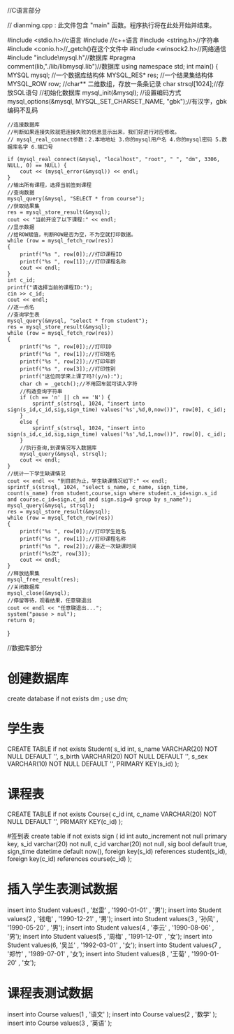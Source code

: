 //C语言部分

// dianming.cpp : 此文件包含 "main" 函数。程序执行将在此处开始并结束。

#include <stdio.h>//c语言
#include <iostream>//c++语言
#include <string.h>//字符串
#include <conio.h>//_getch()在这个文件中
#include <winsock2.h>//网络通信
#include "include\mysql.h"//数据库
#pragma comment(lib,"./lib/libmysql.lib")//数据库
using namespace std;
int main()
{
    MYSQL mysql; //一个数据库结构体
    MYSQL_RES* res; //一个结果集结构体
    MYSQL_ROW row; //char** 二维数组，存放一条条记录
    char strsql[1024];//存放SQL语句
    //初始化数据库
    mysql_init(&mysql);
    //设置编码方式
    mysql_options(&mysql, MYSQL_SET_CHARSET_NAME, "gbk");//有汉字，gbk编码不乱码

    //连接数据库
    //判断如果连接失败就把连接失败的信息显示出来，我们好进行对应修改。
    // mysql_real_connect参数：2.本地地址 3.你的mysql用户名 4.你的mysql密码 5.数据库名字 6.端口号

    if (mysql_real_connect(&mysql, "localhost", "root", " ", "dm", 3306, NULL, 0) == NULL) {
        cout << (mysql_error(&mysql)) << endl;
    }
    //输出所有课程，选择当前签到课程
    //查询数据
    mysql_query(&mysql, "SELECT * from course");
    //获取结果集
    res = mysql_store_result(&mysql);
    cout << "当前开设了以下课程:" << endl;
    //显示数据
    //给ROW赋值，判断ROW是否为空，不为空就打印数据。
    while (row = mysql_fetch_row(res))
    {
        printf("%s ", row[0]);//打印课程ID
        printf("%s ", row[1]);//打印课程名称
        cout << endl;
    }
    int c_id;
    printf("请选择当前的课程ID:");
    cin >> c_id;
    cout << endl;
    //逐一点名
    //查询学生表
    mysql_query(&mysql, "select * from student");
    res = mysql_store_result(&mysql);
    while (row = mysql_fetch_row(res))
    {
        printf("%s ", row[0]);//打印ID
        printf("%s ", row[1]);//打印姓名
        printf("%s ", row[2]);//打印年龄
        printf("%s ", row[3]);//打印性别
        printf("这位同学来上课了吗?(y/n):");
        char ch = _getch();//不用回车就可读入字符
        //构造查询字符串
        if (ch == 'n' || ch == 'N') {
            sprintf_s(strsql, 1024, "insert into sign(s_id,c_id,sig,sign_time) values('%s',%d,0,now())", row[0], c_id);
        }
        else {
            sprintf_s(strsql, 1024, "insert into sign(s_id,c_id,sig,sign_time) values('%s',%d,1,now())", row[0], c_id);
        }
        //执行查询,到课情况写入数据库
        mysql_query(&mysql, strsql);
        cout << endl;
    }
    //统计一下学生缺课情况
    cout << endl << "到目前为止，学生缺课情况如下:" << endl;
    sprintf_s(strsql, 1024, "select s_name, c_name, sign_time, count(s_name) from student,course,sign where student.s_id=sign.s_id and course.c_id=sign.c_id and sign.sig=0 group by s_name");
    mysql_query(&mysql, strsql);
    res = mysql_store_result(&mysql);
    while (row = mysql_fetch_row(res))
    {
        printf("%s ", row[0]);//打印学生姓名
        printf("%s ", row[1]);//打印课程名称
        printf("%s ", row[2]);//最近一次缺课时间
        printf("%s次", row[3]);
        cout << endl;
    }
    //释放结果集
    mysql_free_result(res);
    //关闭数据库
    mysql_close(&mysql);
    //停留等待，观看结果，任意键退出
    cout << endl << "任意键退出...";
    system("pause > nul");
    return 0;
}


//数据库部分

# 创建数据库
create database if not exists dm ;
use dm;

# 学生表
CREATE TABLE if not exists Student(
s_id int,
s_name VARCHAR(20) NOT NULL DEFAULT '',
s_birth VARCHAR(20) NOT NULL DEFAULT '',
s_sex VARCHAR(10) NOT NULL DEFAULT '',
PRIMARY KEY(s_id)
);

# 课程表
CREATE TABLE if not exists Course(
c_id int,
c_name VARCHAR(20) NOT NULL DEFAULT '',
PRIMARY KEY(c_id)
);

#签到表
create table if not exists sign
(
id int auto_increment not null primary key,
s_id varchar(20) not null,
c_id varchar(20) not null,
sig bool default true,
sign_time datetime default now(),
foreign key(s_id) references student(s_id),
foreign key(c_id) references course(c_id)
);

# 插入学生表测试数据
insert into Student values(1 , '赵雷' , '1990-01-01' , '男');
insert into Student values(2 , '钱电' , '1990-12-21' , '男');
insert into Student values(3 , '孙风' , '1990-05-20' , '男');
insert into Student values(4 , '李云' , '1990-08-06' , '男');
insert into Student values(5 , '周梅' , '1991-12-01' , '女');
insert into Student values(6, '吴兰' , '1992-03-01' , '女');
insert into Student values(7 , '郑竹' , '1989-07-01' , '女');
insert into Student values(8 , '王菊' , '1990-01-20' , '女');


# 课程表测试数据
insert into Course values(1 , '语文' );
insert into Course values(2 , '数学' );
insert into Course values(3 , '英语' );

